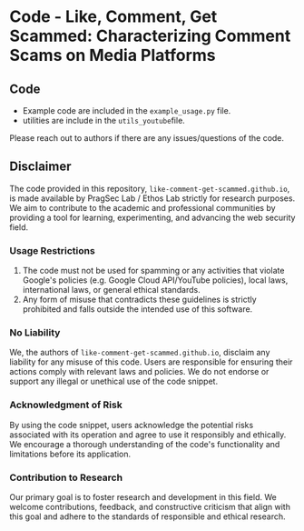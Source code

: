 # Code -  Like, Comment, Get Scammed: Characterizing Comment Scams on Media Platforms

## Code
 - Example code are included in the `example_usage.py` file.
 - utilities are include in the `utils_youtube`file.

Please reach out to authors if there are any issues/questions of the code.

## Disclaimer

The code provided in this repository, `like-comment-get-scammed.github.io`, is made available by PragSec Lab / Ethos Lab strictly for research purposes.
We aim to contribute to the academic and professional communities by providing a tool for learning, experimenting, and advancing the web security field.

### Usage Restrictions

1. The code must not be used for spamming or any activities that violate Google's policies (e.g. Google Cloud API/YouTube policies), local laws, international laws, or general ethical standards.
2. Any form of misuse that contradicts these guidelines is strictly prohibited and falls outside the intended use of this software.

### No Liability

We, the authors of `like-comment-get-scammed.github.io`, disclaim any liability for any misuse of this code. Users are responsible for ensuring their actions comply with relevant laws and policies.
We do not endorse or support any illegal or unethical use of the code snippet.

### Acknowledgment of Risk

By using the code snippet, users acknowledge the potential risks associated with its operation and agree to use it responsibly and ethically.
We encourage a thorough understanding of the code's functionality and limitations before its application.

### Contribution to Research

Our primary goal is to foster research and development in this field. 
We welcome contributions, feedback, and constructive criticism that align with this goal and adhere to the standards of responsible and ethical research.